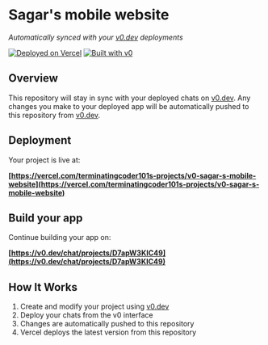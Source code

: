 # Sagar's mobile website

*Automatically synced with your [v0.dev](https://v0.dev) deployments*

[![Deployed on Vercel](https://img.shields.io/badge/Deployed%20on-Vercel-black?style=for-the-badge&logo=vercel)](https://vercel.com/terminatingcoder101s-projects/v0-sagar-s-mobile-website)
[![Built with v0](https://img.shields.io/badge/Built%20with-v0.dev-black?style=for-the-badge)](https://v0.dev/chat/projects/D7apW3KIC49)

## Overview

This repository will stay in sync with your deployed chats on [v0.dev](https://v0.dev).
Any changes you make to your deployed app will be automatically pushed to this repository from [v0.dev](https://v0.dev).

## Deployment

Your project is live at:

**[https://vercel.com/terminatingcoder101s-projects/v0-sagar-s-mobile-website](https://vercel.com/terminatingcoder101s-projects/v0-sagar-s-mobile-website)**

## Build your app

Continue building your app on:

**[https://v0.dev/chat/projects/D7apW3KIC49](https://v0.dev/chat/projects/D7apW3KIC49)**

## How It Works

1. Create and modify your project using [v0.dev](https://v0.dev)
2. Deploy your chats from the v0 interface
3. Changes are automatically pushed to this repository
4. Vercel deploys the latest version from this repository